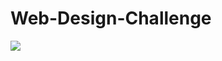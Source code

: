 # Web-Design-Challenge
![](https://raw.githubusercontent.com/adrianstrecker/Web-Design-Challenge/master/WebVisualizations/Screenshots/Small/small_cloudiness?v=4&s=300)
